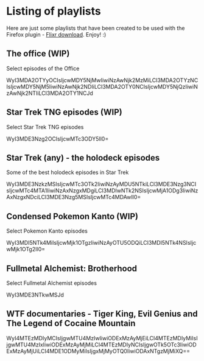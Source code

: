 # Listing of playlists

Here are just some playlists that have been created to be used with the Firefox plugin - [Flixr download](/download.xpi). Enjoy! :)


## The office (WIP)

Select episodes of the Office

WyI3MDA2OTYyOCIsIjcwMDY5NjMwIiwiNzAwNjk2MzMiLCI3MDA2OTYzNCIsIjcwMDY5NjM5IiwiNzAwNjk2NDIiLCI3MDA2OTY0NCIsIjcwMDY5NjQzIiwiNzAwNjk2NTIiLCI3MDA2OTY1NCJd


## Star Trek TNG episodes (WIP)

Select Star Trek TNG episodes

WyI3MDE3Nzg2OCIsIjcwMTc3ODY5Il0=


## Star Trek (any) - the holodeck episodes

Some of the best holodeck episodes in Star Trek

WyI3MDE3NzkzMSIsIjcwMTc3OTk2IiwiNzAyMDU5NTkiLCI3MDE3Nzg3NCIsIjcwMTc4MTA1IiwiNzAxNzgxMDgiLCI3MDIwNTk2NSIsIjcwMjA1ODg3IiwiNzAxNzgxNDciLCI3MDE3Nzg5MSIsIjcwMTc4MDAwIl0=


## Condensed Pokemon Kanto (WIP)

Select Pokemon Kanto episodes

WyI3MDI5NTk4MiIsIjcwMjk1OTgzIiwiNzAyOTU5ODQiLCI3MDI5NTk4NSIsIjcwMjk1OTg2Il0=


## Fullmetal Alchemist: Brotherhood

Select Fullmetal Alchemist episodes

WyI3MDE3NTkwMSJd


## WTF documentaries - Tiger King, Evil Genius and The Legend of Cocaine Mountain

WyI4MTEzMDIyMCIsIjgwMTU4MzIwIiwiODExMzAyMjEiLCI4MTEzMDIyMiIsIjgwMTU4MzIxIiwiODExMzAyMjMiLCI4MTEzMDIyNCIsIjgwOTk5OTc3IiwiODExMzAyMjUiLCI4MDE1ODMyMiIsIjgxMjMyOTQ0IiwiODAxNTgzMjMiXQ==